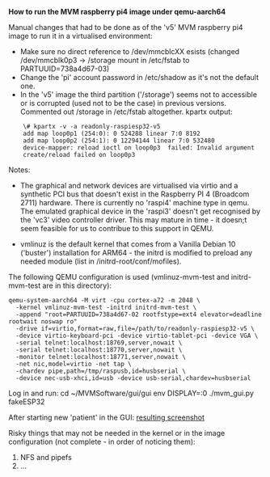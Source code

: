 **How to run the MVM raspberry pi4 image under qemu-aarch64**

Manual changes that had to be done as of the 'v5' MVM raspberry pi4 image to run it in a virtualised environment:
  * Make sure no direct reference to /dev/mmcblcXX esists (changed /dev/mmcblk0p3 -> /storage mount in /etc/fstab to PARTUUID=738a4d67-03)
  * Change the 'pi' account password in /etc/shadow as it's not the default one.
  * In the 'v5' image the third partition ('/storage') seems not to accessible or is corrupted (used not to be the case) in previous versions. Commented out /storage in /etc/fstab altogether.
kpartx output:
```
    \# kpartx -v -a readonly-raspiesp32-v5
    add map loop0p1 (254:0): 0 524288 linear 7:0 8192
    add map loop0p2 (254:1): 0 12294144 linear 7:0 532480
    device-mapper: reload ioctl on loop0p3  failed: Invalid argument
    create/reload failed on loop0p3
```

Notes:
  * The graphical and network devices are virtualised via virtio and a synthetic PCI bus that doesn't exist in the Raspberry PI 4 (Broadcom 2711) hardware. There is currently no 'raspi4' machine type in qemu. The emulated graphical device in the 'raspi3' doesn't get recognised by the 'vc3' video controller driver. This may mature in time - it doesn;t seem feasible for us to contribue to this support in QEMU.

  * vmlinuz is the default kernel that comes from a Vanilla Debian 10 ('buster') installation for ARM64 - the initrd is modified to preload any needed module (list in /initrd-root/conf/mofiles).

The following QEMU configuration is used (vmlinuz-mvm-test and initrd-mvm-test are in this directory):

    qemu-system-aarch64 -M virt -cpu cortex-a72 -m 2048 \
      -kernel vmlinuz-mvm-test -initrd initrd-mvm-test \
      -append "root=PARTUUID=738a4d67-02 rootfstype=ext4 elevator=deadline rootwait noswap ro"
      -drive if=virtio,format=raw,file=/path/to/readonly-raspiesp32-v5 \
      -device virtio-keyboard-pci -device virtio-tablet-pci -device VGA \
      -serial telnet:localhost:18769,server,nowait \
      -serial telnet:localhost:18770,server,nowait \
      -monitor telnet:localhost:18771,server,nowait \
      -net nic,model=virtio -net tap \
      -chardev pipe,path=/tmp/raspusb,id=husbserial \
      -device nec-usb-xhci,id=usb -device usb-serial,chardev=husbserial

Log in and run:
    cd ~/MVMSoftware/gui/gui
    env DISPLAY=:0 ./mvm_gui.py fakeESP32

After starting new 'patient' in the GUI: [resulting screenshot](http://www0.mi.infn.it/~prelz/qemued-mvm.png)

Risky things that may not be needed in the kernel or in the image configuration (not complete - in order of noticing them):

 1. NFS and pipefs
 2. ...
